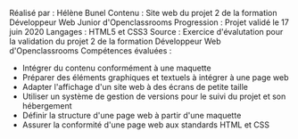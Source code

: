 Réalisé par : Hélène Bunel 
Contenu : Site web du projet 2 de la formation Développeur Web Junior d'Openclassrooms 
Progression : Projet validé le 17 juin 2020 
Langages : HTML5 et CSS3 
Source : Exercice d'évalutation pour la validation du projet 2 de la formation Développeur Web d'Openclassrooms 
Compétences évaluées :
- Intégrer du contenu conformément à une maquette
- Préparer des éléments graphiques et textuels à intégrer à une page web
- Adapter l'affichage d'un site web à des écrans de petite taille
- Utiliser un système de gestion de versions pour le suivi du projet et son hébergement
- Définir la structure d'une page web à partir d'une maquette
- Assurer la conformité d'une page web aux standards HTML et CSS